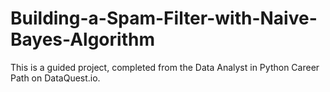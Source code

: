 # Building-a-Spam-Filter-with-Naive-Bayes-Algorithm

This is a guided project, completed from the Data Analyst in Python Career Path on DataQuest.io.
